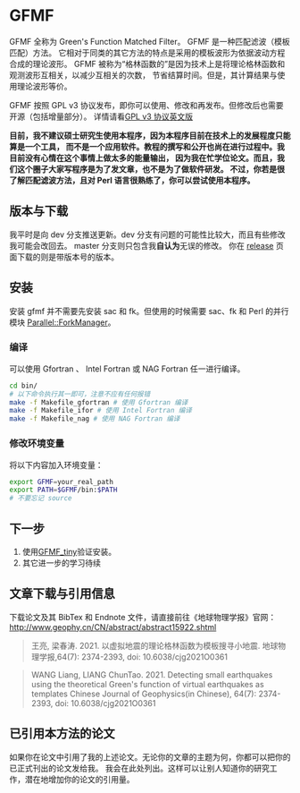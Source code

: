# GFMF

GFMF 全称为 Green's Function Matched Filter。
GFMF 是一种匹配滤波（模板匹配）方法。
它相对于同类的其它方法的特点是采用的模板波形为依据波动方程合成的理论波形。
GFMF 被称为“格林函数的”是因为技术上是将理论格林函数和观测波形互相关，以减少互相关的次数，
节省结算时间。但是，其计算结果与使用理论波形等价。

GFMF 按照 GPL v3 协议发布，即你可以使用、修改和再发布。但修改后也需要开源（包括增量部分）。
详情请看[GPL v3 协议英文版](LICENSE)

**目前，我不建议硕士研究生使用本程序，因为本程序目前在技术上的发展程度只能算是一个工具，
而不是一个应用软件。教程的撰写和公开也尚在进行过程中。我目前没有心情在这个事情上做太多的能量输出，
因为我在忙学位论文。而且，我们这个圈子大家写程序是为了发文章，也不是为了做软件研发。
不过，你若是很了解匹配滤波方法，且对 Perl 语言很熟练了，你可以尝试使用本程序。**

## 版本与下载

我平时是向 dev 分支推送更新。dev 分支有问题的可能性比较大，而且有些修改我可能会改回去。
master 分支则只包含我**自认为**无误的修改。
你在 [release](https://github.com/wangliang1989/gfmf/releases)
页面下载的则是带版本号的版本。

## 安装

安装 gfmf 并不需要先安装 sac 和 fk。但使用的时候需要 sac、fk 和 Perl 的并行模块
[Parallel::ForkManager](https://metacpan.org/pod/Parallel::ForkManager)。

### 编译

可以使用 Gfortran 、 Intel Fortran 或 NAG Fortran 任一进行编译。

````bash
cd bin/
# 以下命令执行其一即可，注意不应有任何报错
make -f Makefile_gfortran # 使用 Gfortran 编译
make -f Makefile_ifor # 使用 Intel Fortran 编译
make -f Makefile_nag # 使用 NAG Fortran 编译
````

### 修改环境变量

将以下内容加入环境变量：

````bash
export GFMF=your_real_path
export PATH=$GFMF/bin:$PATH
# 不要忘记 source
````

## 下一步
1. 使用[GFMF_tiny](https://github.com/wangliang1989/GFMF_tiny)验证安装。
2. 其它进一步的学习待续

## 文章下载与引用信息
下载论文及其 BibTex 和 Endnote 文件，请直接前往《地球物理学报》官网：
http://www.geophy.cn/CN/abstract/abstract15922.shtml

> 王亮, 梁春涛. 2021. 以虚拟地震的理论格林函数为模板搜寻小地震. 地球物理学报,64(7): 2374-2393, doi: 10.6038/cjg2021O0361

> WANG Liang, LIANG ChunTao. 2021. Detecting small earthquakes using the theoretical Green's function of virtual earthquakes as templates Chinese Journal of Geophysics(in Chinese), 64(7): 2374-2393, doi: 10.6038/cjg2021O0361

## 已引用本方法的论文

如果你在论文中引用了我的上述论文。无论你的文章的主题为何，你都可以把你的已正式刊出的论文发给我。
我会在此处列出。这样可以让别人知道你的研究工作，潜在地增加你的论文的引用量。
